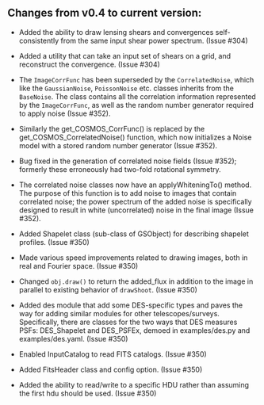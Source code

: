 Changes from v0.4 to current version:
------------------------------------

- Added the ability to draw lensing shears and convergences self-consistently
  from the same input shear power spectrum.  (Issue #304)

- Added a utility that can take an input set of shears on a grid, and
  reconstruct the convergence.  (Issue #304)

- The `ImageCorrFunc` has been superseded by the `CorrelatedNoise`, which like the `GaussianNoise`,
  `PoissonNoise` etc. classes inherits from the `BaseNoise`.  The class contains all the correlation
  information represented by the `ImageCorrFunc`, as well as the random number generator required
  to apply noise (Issue #352).

- Similarly the get_COSMOS_CorrFunc() is replaced by the get_COSMOS_CorrelatedNoise() function,
  which now initializes a Noise model with a stored random number generator (Issue #352).

- Bug fixed in the generation of correlated noise fields (Issue #352); formerly these erroneously 
  had two-fold rotational symmetry.

- The correlated noise classes now have an applyWhiteningTo() method.  The purpose of this
  function is to add noise to images that contain correlated noise; the power spectrum of the added 
  noise is specifically designed to result in white (uncorrelated) noise in the final image (Issue
  #352).

- Added Shapelet class (sub-class of GSObject) for describing shapelet profiles. (Issue #350)

- Made various speed improvements related to drawing images, both in real and Fourier space. 
  (Issue #350)

- Changed `obj.draw()` to return the added_flux in addition to the image in parallel to existing
  behavior of `drawShoot`. (Issue #350)

- Added des module that add some DES-specific types and paves the way for adding similar modules
  for other telescopes/surveys.  Specifically, there are classes for the two ways that DES measures
  PSFs: DES_Shapelet and DES_PSFEx, demoed in examples/des.py and examples/des.yaml. (Issue #350)

- Enabled InputCatalog to read FITS catalogs. (Issue #350)

- Added FitsHeader class and config option. (Issue #350)

- Added the ability to read/write to a specific HDU rather than assuming the first hdu should 
  be used. (Issue #350)
